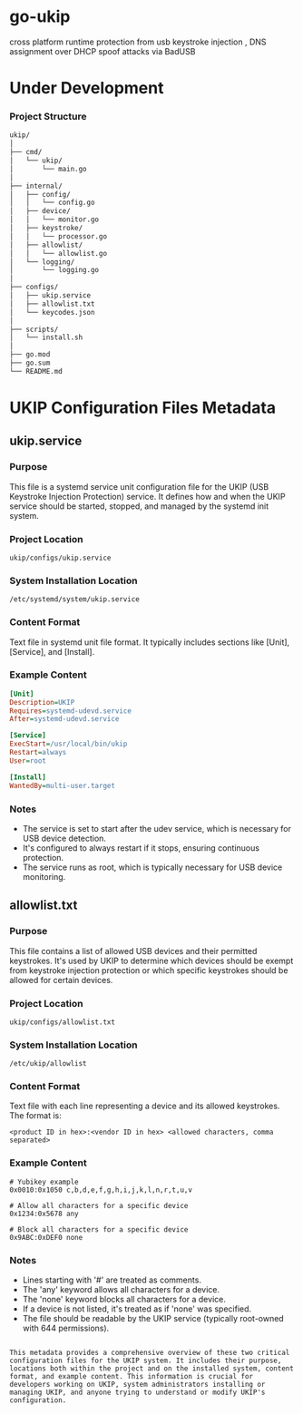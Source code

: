 # go-ukip
cross platform runtime protection from usb keystroke injection , DNS assignment over DHCP spoof attacks via BadUSB 
# Under Development 

### Project Structure
```bash
ukip/
│
├── cmd/
│   └── ukip/
│       └── main.go
│
├── internal/
│   ├── config/
│   │   └── config.go
│   ├── device/
│   │   └── monitor.go
│   ├── keystroke/
│   │   └── processor.go
│   ├── allowlist/
│   │   └── allowlist.go
│   └── logging/
│       └── logging.go
│
├── configs/
│   ├── ukip.service
│   ├── allowlist.txt
│   └── keycodes.json
│
├── scripts/
│   └── install.sh
│
├── go.mod
├── go.sum
└── README.md
```

# UKIP Configuration Files Metadata

## ukip.service

### Purpose
This file is a systemd service unit configuration file for the UKIP (USB Keystroke Injection Protection) service. It defines how and when the UKIP service should be started, stopped, and managed by the systemd init system.

### Project Location
```
ukip/configs/ukip.service
```

### System Installation Location
```
/etc/systemd/system/ukip.service
```

### Content Format
Text file in systemd unit file format. It typically includes sections like [Unit], [Service], and [Install].

### Example Content
```ini
[Unit]
Description=UKIP
Requires=systemd-udevd.service
After=systemd-udevd.service

[Service]
ExecStart=/usr/local/bin/ukip
Restart=always
User=root

[Install]
WantedBy=multi-user.target
```

### Notes
- The service is set to start after the udev service, which is necessary for USB device detection.
- It's configured to always restart if it stops, ensuring continuous protection.
- The service runs as root, which is typically necessary for USB device monitoring.

## allowlist.txt

### Purpose
This file contains a list of allowed USB devices and their permitted keystrokes. It's used by UKIP to determine which devices should be exempt from keystroke injection protection or which specific keystrokes should be allowed for certain devices.

### Project Location
```
ukip/configs/allowlist.txt
```

### System Installation Location
```
/etc/ukip/allowlist
```

### Content Format
Text file with each line representing a device and its allowed keystrokes. The format is:

```
<product ID in hex>:<vendor ID in hex> <allowed characters, comma separated>
```

### Example Content
```
# Yubikey example
0x0010:0x1050 c,b,d,e,f,g,h,i,j,k,l,n,r,t,u,v

# Allow all characters for a specific device
0x1234:0x5678 any

# Block all characters for a specific device
0x9ABC:0xDEF0 none
```

### Notes
- Lines starting with '#' are treated as comments.
- The 'any' keyword allows all characters for a device.
- The 'none' keyword blocks all characters for a device.
- If a device is not listed, it's treated as if 'none' was specified.
- The file should be readable by the UKIP service (typically root-owned with 644 permissions).
```

This metadata provides a comprehensive overview of these two critical configuration files for the UKIP system. It includes their purpose, locations both within the project and on the installed system, content format, and example content. This information is crucial for developers working on UKIP, system administrators installing or managing UKIP, and anyone trying to understand or modify UKIP's configuration.
